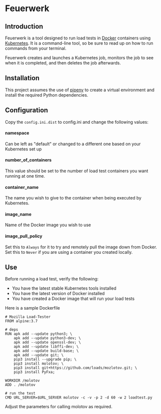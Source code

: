 # Feuerwerk

## Introduction

Feuerwerk is a tool designed to run load tests in [Docker](https://docker.com) containers using
[Kubernetes](https://kubernetes.io). It is a command-line tool, so be sure to read up on
how to run commands from your terminal.

Feuerwerk creates and launches a Kubernetes job, monitors the job
to see when it is completed, and then deletes the job afterwards.

## Installation

This project assumes the use of [pipenv](https://pipenv.readthedocs.io/en/latest/)
to create a virtual environment and install the required Python dependencies.

## Configuration

Copy the `config.ini.dist` to config.ini and change the following
values:

#### namespace

Can be left as "default" or changed to a different one based on
your Kubernetes set up

#### number_of_containers

This value should be set to the number of load test containers
you want running at one time.

#### container_name

The name you wish to give to the container when being executed
by Kubernetes.

#### image_name

Name of the Docker image you wish to use

#### image_pull_policy

Set this to `Always` for it to try and remotely pull the image down
from Docker. Set this to `Never` if you are using a container
you created locally.

## Use

Before running a load test, verify the following:

* You have the latest stable Kubernetes tools installed
* You have the latest version of Docker installed
* You have created a Docker image that will run your load tests

Here is a sample Dockerfile

```
# Mozilla Load-Tester
FROM alpine:3.7 

# deps
RUN apk add --update python3; \
    apk add --update python3-dev; \
    apk add --update openssl-dev; \
    apk add --update libffi-dev; \
    apk add --update build-base; \
    apk add --update git; \
    pip3 install --upgrade pip; \
    pip3 install molotov; \
    pip3 install git+https://github.com/loads/mozlotov.git; \
    pip3 install PyFxa;

WORKDIR /molotov
ADD . /molotov

# run the test
CMD URL_SERVER=$URL_SERVER molotov -c -v -p 2 -d 60 -w 2 loadtest.py
```

Adjust the parameters for calling molotov as required.

